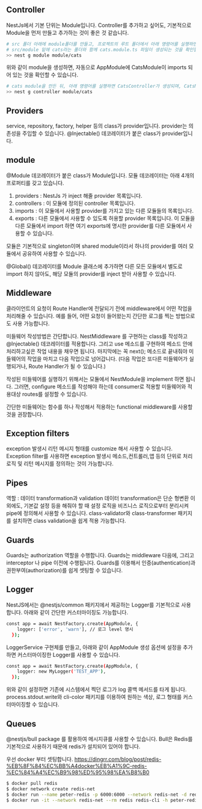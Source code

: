 ## Controller

NestJs에서 기본 단위는 Module입니다. Controller를 추가하고 싶어도, 기본적으로 Module을 먼저 만들고 추가하는 것이 좋은 것 같습니다.

```bash
# src 폴더 아래에 module폴더를 만들고, 프로젝트의 루트 폴더에서 아래 명령어를 실행하면,
# src/module 밑에 cats라는 폴더와 함께 cats.module.ts 파일이 생성되는 것을 확인할 수 있습니다.
>> nest g module module/cats
```
위와 같이 module을 생성하면, 자동으로 AppModule에 CatsModule이 imports 되어 있는 것을 확인할 수 있습니다.

```bash
# cats module을 만든 뒤, 아래 명령어를 실행하면 CatsController가 생성되며, CatsModule의 controller로 자동으로 등록됩니다.
>> nest g controller module/cats
```

## Providers

service, repository, factory, helper 등의 class가 provider입니다.
provider는 의존성을 주입할 수 있습니다.
@Injectable() 데코레이터가 붙은 class가 provider입니다.

## module

@Module 데코레이터가 붙은 class가 Module입니다.
모듈 데코레이터는 아래 4개의 프로퍼티를 갖고 있습니다.
1) providers : NestJs 가 inject 해줄 provider 목록입니다.
2) controllers : 이 모듈에 정의된 controller 목록입니다.
3) imports : 이 모듈에서 사용할 provider를 가지고 있는 다른 모듈들의 목록입니다.
4) exports : 다른 모듈에서 사용할 수 있도록 허용할 provider 목록입니다. 이 모듈을 다른 모듈에서 import 하면 여기 exports에 명시한 provider를 다른 모듈에서 사용할 수 있습니다.

모듈은 기본적으로 singleton이며 shared module이라서 하나의 provider를 여러 모듈에서 공유하여 사용할 수 있습니다.

@Global() 데코레이터를 Module 클래스에 추가하면 다른 모든 모듈에서 별도로 import 하지 않아도, 해당 모듈의 provider를 inject 받아 사용할 수 있습니다.

## Middleware

클라이언트의 요청이 Route Handler에 전달되기 전에 middleware에서 어떤 작업을 처리해줄 수 있습니다.
예를 들어, 어떤 요청이 들어왔는지 간단한 로그를 찍는 방법으로도 사용 가능합니다.

미들웨어 작성방법은 간단합니다. NestMiddleware 를 구현하는 class를 작성하고 @Injectable() 데코레이터를 적용합니다. 그리고 use 메소드를 구현하여 메소드 안에 처리하고싶은 작업 내용을 채우면 됩니다. 마지막에는 꼭 next(); 메소드로 끝내줘야 미들웨어의 작업을 마치고 다음 작업으로 넘어갑니다. (다음 작업은 또다른 미들웨어가 실행되거나, Route Handler가 될 수 있습니다.)

작성된 미들웨어를 실행하기 위해서는 모듈에서 NestModule을 implement 하면 됩니다.
그러면, configure 메소드를 작성해야 하는데 consumer로 적용할 미들웨어와 적용대상 routes를 설정할 수 있습니다.

간단한 미들웨어는 함수를 하나 작성해서 적용하는 functional middleware를 사용할 것을 권장합니다.

## Exception filters

exception 발생시 리턴 메시지 형태를 customize 해서 사용할 수 있습니다.
Exception filter를 사용하면 exception 발생시 메소드,컨트롤러,앱 등의 단위로 처리로직 및 리턴 메시지를 정의하는 것이 가능합니다.

## Pipes

역할 : 데이터 transformation과 validation
데이터 transformation은 단순 형변환 이외에도, 기본값 설정 등을 해줘야 할 때 설정 로직을 비즈니스 로직으로부터 분리시켜 pipe에 정의해서 사용할 수 있습니다.
class-validator와 class-transformer 패키지를 설치하면 class validation을 쉽게 적용 가능합니다.

## Guards

Guards는 authorization 역할을 수행합니다.
Guards는 middleware 다음에, 그리고 interceptor 나 pipe 이전에 수행됩니다.
Guards를 이용해서 인증(authentication)과 권한부여(authorization)를 쉽게 셋팅할 수 있습니다.

## Logger

NestJS에서는 @nestjs/common 패키지에서 제공하는 Logger를 기본적으로 사용합니다.
아래와 같이 간단한 커스터마이징도 가능합니다.
```bash
const app = await NestFactory.create(AppModule, {
    logger: ['error', 'warn'], // 로그 level 명시
  });
```

LoggerService 구현체를 만들고, 아래와 같이 AppModule 생성 옵션에 설정을 추가하면 커스터마이징한 Logger를 사용할 수 있습니다.
```bash
const app = await NestFactory.create(AppModule, {
    logger: new MyLogger('TEST_APP'),
  });
```
위와 같이 설정하면 기존에 시스템에서 찍던 로그가 log 콜백 메서드를 타게 됩니다.
process.stdout.write와 cli-color 패키지를 이용하여 원하는 색상, 로그 형태를 커스터마이징할 수 있습니다.

## Queues

@nestjs/bull package 를 활용하여 메시지큐를 사용할 수 있습니다.
Bull은 Redis를 기본적으로 사용하기 때문에 redis가 설치되어 있어야 합니다. 

우선 docker 부터 셋팅합니다.
https://dingrr.com/blog/post/redis-%EB%8F%84%EC%BB%A4docker%EB%A1%9C-redis-%EC%84%A4%EC%B9%98%ED%95%98%EA%B8%B0
```bash
$ docker pull redis
$ docker network create redis-net
$ docker run --name peter-redis -p 6000:6000 --network redis-net -d redis redis-server --appendonly yes
$ docker run -it --network redis-net --rm redis redis-cli -h peter-redis
```
